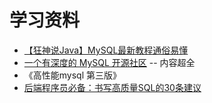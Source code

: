 # 学习资料
- [【狂神说Java】MySQL最新教程通俗易懂](https://www.bilibili.com/video/BV1NJ411J79W)
- [一个有深度的 MySQL 开源社区](https://opensource.actionsky.com/) -- 内容超全
- 《高性能mysql 第三版》
- [后端程序员必备：书写高质量SQL的30条建议](https://juejin.cn/post/6844904098999828488)
